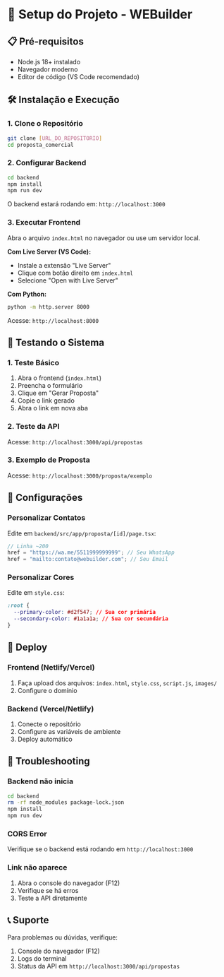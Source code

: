 # 🚀 Setup do Projeto - WEBuilder

## 📋 Pré-requisitos

- Node.js 18+ instalado
- Navegador moderno
- Editor de código (VS Code recomendado)

## 🛠️ Instalação e Execução

### 1. Clone o Repositório

```bash
git clone [URL_DO_REPOSITORIO]
cd proposta_comercial
```

### 2. Configurar Backend

```bash
cd backend
npm install
npm run dev
```

O backend estará rodando em: `http://localhost:3000`

### 3. Executar Frontend

Abra o arquivo `index.html` no navegador ou use um servidor local.

**Com Live Server (VS Code):**

- Instale a extensão "Live Server"
- Clique com botão direito em `index.html`
- Selecione "Open with Live Server"

**Com Python:**

```bash
python -m http.server 8000
```

Acesse: `http://localhost:8000`

## 🧪 Testando o Sistema

### 1. Teste Básico

1. Abra o frontend (`index.html`)
2. Preencha o formulário
3. Clique em "Gerar Proposta"
4. Copie o link gerado
5. Abra o link em nova aba

### 2. Teste da API

Acesse: `http://localhost:3000/api/propostas`

### 3. Exemplo de Proposta

Acesse: `http://localhost:3000/proposta/exemplo`

## 🔧 Configurações

### Personalizar Contatos

Edite em `backend/src/app/proposta/[id]/page.tsx`:

```typescript
// Linha ~200
href = "https://wa.me/5511999999999"; // Seu WhatsApp
href = "mailto:contato@webuilder.com"; // Seu Email
```

### Personalizar Cores

Edite em `style.css`:

```css
:root {
  --primary-color: #d2f547; // Sua cor primária
  --secondary-color: #1a1a1a; // Sua cor secundária
}
```

## 📱 Deploy

### Frontend (Netlify/Vercel)

1. Faça upload dos arquivos: `index.html`, `style.css`, `script.js`, `images/`
2. Configure o domínio

### Backend (Vercel/Netlify)

1. Conecte o repositório
2. Configure as variáveis de ambiente
3. Deploy automático

## 🐛 Troubleshooting

### Backend não inicia

```bash
cd backend
rm -rf node_modules package-lock.json
npm install
npm run dev
```

### CORS Error

Verifique se o backend está rodando em `http://localhost:3000`

### Link não aparece

1. Abra o console do navegador (F12)
2. Verifique se há erros
3. Teste a API diretamente

## 📞 Suporte

Para problemas ou dúvidas, verifique:

1. Console do navegador (F12)
2. Logs do terminal
3. Status da API em `http://localhost:3000/api/propostas`
